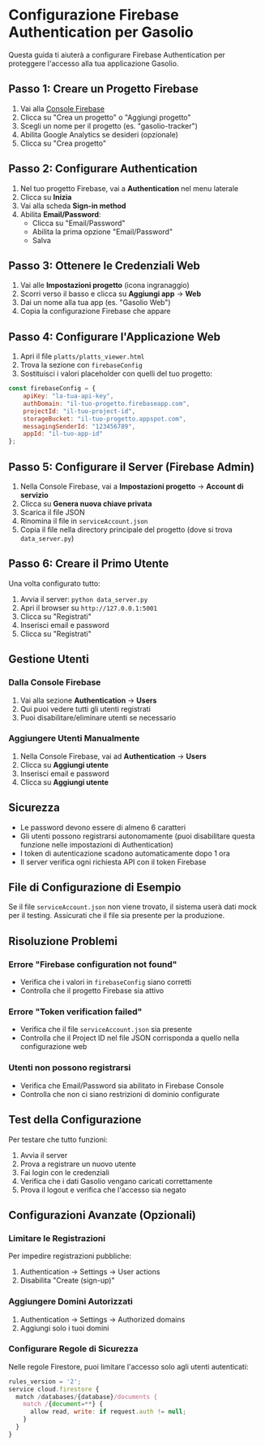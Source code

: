 # Configurazione Firebase Authentication per Gasolio

Questa guida ti aiuterà a configurare Firebase Authentication per proteggere l'accesso alla tua applicazione Gasolio.

## Passo 1: Creare un Progetto Firebase

1. Vai alla [Console Firebase](https://console.firebase.google.com/)
2. Clicca su "Crea un progetto" o "Aggiungi progetto"
3. Scegli un nome per il progetto (es. "gasolio-tracker")
4. Abilita Google Analytics se desideri (opzionale)
5. Clicca su "Crea progetto"

## Passo 2: Configurare Authentication

1. Nel tuo progetto Firebase, vai a **Authentication** nel menu laterale
2. Clicca su **Inizia**
3. Vai alla scheda **Sign-in method**
4. Abilita **Email/Password**:
   - Clicca su "Email/Password"
   - Abilita la prima opzione "Email/Password"
   - Salva

## Passo 3: Ottenere le Credenziali Web

1. Vai alle **Impostazioni progetto** (icona ingranaggio)
2. Scorri verso il basso e clicca su **Aggiungi app** → **Web**
3. Dai un nome alla tua app (es. "Gasolio Web")
4. Copia la configurazione Firebase che appare

## Passo 4: Configurare l'Applicazione Web

1. Apri il file `platts/platts_viewer.html`
2. Trova la sezione con `firebaseConfig`
3. Sostituisci i valori placeholder con quelli del tuo progetto:

```javascript
const firebaseConfig = {
    apiKey: "la-tua-api-key",
    authDomain: "il-tuo-progetto.firebaseapp.com",
    projectId: "il-tuo-project-id",
    storageBucket: "il-tuo-progetto.appspot.com",
    messagingSenderId: "123456789",
    appId: "il-tuo-app-id"
};
```

## Passo 5: Configurare il Server (Firebase Admin)

1. Nella Console Firebase, vai a **Impostazioni progetto** → **Account di servizio**
2. Clicca su **Genera nuova chiave privata**
3. Scarica il file JSON
4. Rinomina il file in `serviceAccount.json`
5. Copia il file nella directory principale del progetto (dove si trova `data_server.py`)

## Passo 6: Creare il Primo Utente

Una volta configurato tutto:

1. Avvia il server: `python data_server.py`
2. Apri il browser su `http://127.0.0.1:5001`
3. Clicca su "Registrati"
4. Inserisci email e password
5. Clicca su "Registrati"

## Gestione Utenti

### Dalla Console Firebase
1. Vai alla sezione **Authentication** → **Users**
2. Qui puoi vedere tutti gli utenti registrati
3. Puoi disabilitare/eliminare utenti se necessario

### Aggiungere Utenti Manualmente
1. Nella Console Firebase, vai ad **Authentication** → **Users**
2. Clicca su **Aggiungi utente**
3. Inserisci email e password
4. Clicca su **Aggiungi utente**

## Sicurezza

- Le password devono essere di almeno 6 caratteri
- Gli utenti possono registrarsi autonomamente (puoi disabilitare questa funzione nelle impostazioni di Authentication)
- I token di autenticazione scadono automaticamente dopo 1 ora
- Il server verifica ogni richiesta API con il token Firebase

## File di Configurazione di Esempio

Se il file `serviceAccount.json` non viene trovato, il sistema userà dati mock per il testing. Assicurati che il file sia presente per la produzione.

## Risoluzione Problemi

### Errore "Firebase configuration not found"
- Verifica che i valori in `firebaseConfig` siano corretti
- Controlla che il progetto Firebase sia attivo

### Errore "Token verification failed"
- Verifica che il file `serviceAccount.json` sia presente
- Controlla che il Project ID nel file JSON corrisponda a quello nella configurazione web

### Utenti non possono registrarsi
- Verifica che Email/Password sia abilitato in Firebase Console
- Controlla che non ci siano restrizioni di dominio configurate

## Test della Configurazione

Per testare che tutto funzioni:

1. Avvia il server
2. Prova a registrare un nuovo utente
3. Fai login con le credenziali
4. Verifica che i dati Gasolio vengano caricati correttamente
5. Prova il logout e verifica che l'accesso sia negato

## Configurazioni Avanzate (Opzionali)

### Limitare le Registrazioni
Per impedire registrazioni pubbliche:
1. Authentication → Settings → User actions
2. Disabilita "Create (sign-up)"

### Aggiungere Domini Autorizzati
1. Authentication → Settings → Authorized domains
2. Aggiungi solo i tuoi domini

### Configurare Regole di Sicurezza
Nelle regole Firestore, puoi limitare l'accesso solo agli utenti autenticati:

```javascript
rules_version = '2';
service cloud.firestore {
  match /databases/{database}/documents {
    match /{document=**} {
      allow read, write: if request.auth != null;
    }
  }
}
``` 